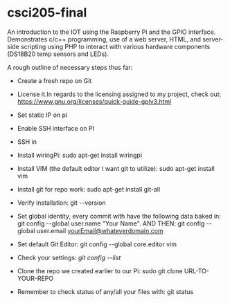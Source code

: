 # csci205-final
An introduction to the IOT using the Raspberry Pi and the GPIO interface. Demonstrates c/c++ programming, use of a web server, HTML, and server-side scripting using PHP to interact with various hardware components (DS18B20 temp sensors and LEDs).

A rough outline of necessary steps thus far:

+ Create a fresh repo on Git
+ License it.In regards to the licensing assigned to my project, check out: 
		https://www.gnu.org/licenses/quick-guide-gplv3.html

+ Set static IP on pi
+ Enable SSH interface on PI
+ SSH in

+ Install wiringPi: sudo apt-get install wiringpi

+ Install VIM (the default editor I want git to utilize): sudo apt-get install vim

+ Install git for repo work: sudo apt-get install git-all

+ Verify installation: git --version

+ Set global identity, every commit with have the following data baked in: git config --global user.name "Your Name". AND THEN: git config --global user.email yourEmail@whateverdomain.com

+ Set default Git Editor: git config --global core.editor vim

+ Check your settings: <i>git config --list</i>

+ Clone the repo we created earlier to our Pi: sudo git clone URL-TO-YOUR-REPO

+ Remember to check status of any/all your files with: git status
